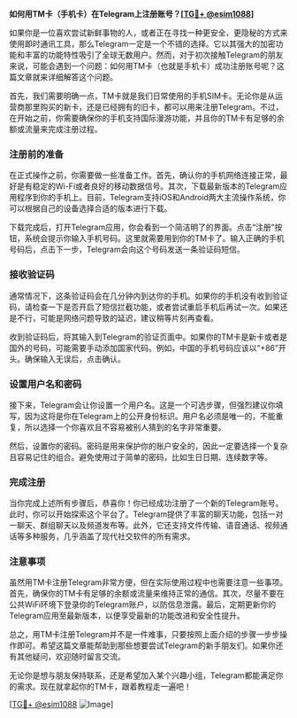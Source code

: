 **如何用TM卡（手机卡）在Telegram上注册账号？[[TG💪+ @esim1088](https://t.me/s/esim1088)]**

如果你是一位喜欢尝试新鲜事物的人，或者正在寻找一种更安全、更隐秘的方式来使用即时通讯工具，那么Telegram一定是一个不错的选择。它以其强大的加密功能和丰富的功能特性吸引了全球无数用户。然而，对于初次接触Telegram的朋友来说，可能会遇到一个问题：如何用TM卡（也就是手机卡）成功注册账号呢？这篇文章就来详细解答这个问题。

首先，我们需要明确一点，TM卡就是我们日常使用的手机SIM卡。无论你是从运营商那里购买的新卡，还是已经拥有的旧卡，都可以用来注册Telegram。不过，在开始之前，你需要确保你的手机支持国际漫游功能，并且你的TM卡有足够的余额或流量来完成注册过程。

### 注册前的准备

在正式操作之前，你需要做一些准备工作。首先，确认你的手机网络连接正常，最好是有稳定的Wi-Fi或者良好的移动数据信号。其次，下载最新版本的Telegram应用程序到你的手机上。目前，Telegram支持iOS和Android两大主流操作系统，你可以根据自己的设备选择合适的版本进行下载。

下载完成后，打开Telegram应用，你会看到一个简洁明了的界面。点击“注册”按钮，系统会提示你输入手机号码。这里就需要用到你的TM卡了。输入正确的手机号码后，点击下一步，Telegram会向这个号码发送一条验证码短信。

### 接收验证码

通常情况下，这条验证码会在几分钟内到达你的手机。如果你的手机没有收到验证码，请检查一下是否开启了短信拦截功能，或者尝试重启手机后再试一次。如果还是不行，可能是网络问题导致的延迟，建议稍等片刻再查看。

收到验证码后，将其输入到Telegram的验证页面中。如果你的TM卡是新卡或者是国外的号码，可能需要手动添加国家代码。例如，中国的手机号码应该以“+86”开头。确保输入无误后，点击确认。

### 设置用户名和密码

接下来，Telegram会让你设置一个用户名。这是一个可选步骤，但强烈建议你填写，因为这将是你在Telegram上的公开身份标识。用户名必须是唯一的，不能重复，所以选择一个你喜欢且不容易被别人猜到的名字非常重要。

然后，设置你的密码。密码是用来保护你的账户安全的，因此一定要选择一个复杂且容易记住的组合。避免使用过于简单的密码，比如生日日期、连续数字等。

### 完成注册

当你完成上述所有步骤后，恭喜你！你已经成功注册了一个新的Telegram账号。此时，你可以开始探索这个平台了。Telegram提供了丰富的聊天功能，包括一对一聊天、群组聊天以及频道发布等。此外，它还支持文件传输、语音通话、视频通话等多种服务，几乎涵盖了现代社交软件的所有需求。

### 注意事项

虽然用TM卡注册Telegram非常方便，但在实际使用过程中也需要注意一些事项。首先，确保你的TM卡有足够的余额或流量来维持正常的通信。其次，尽量不要在公共WiFi环境下登录你的Telegram账户，以防信息泄露。最后，定期更新你的Telegram应用至最新版本，以便享受最新的功能改进和安全性提升。

总之，用TM卡注册Telegram并不是一件难事，只要按照上面介绍的步骤一步步操作即可。希望这篇文章能帮助到那些想要尝试Telegram的新手朋友们。如果你还有其他疑问，欢迎随时留言交流。

无论你是想与朋友保持联系，还是希望加入某个兴趣小组，Telegram都能满足你的需求。现在就拿起你的TM卡，跟着教程走一遍吧！

[[TG💪+ @esim1088](https://t.me/s/esim1088) ![Image](https://i.postimg.cc/4NQfJmqS/Snipaste-2025-05-13-00-14-12.png)]